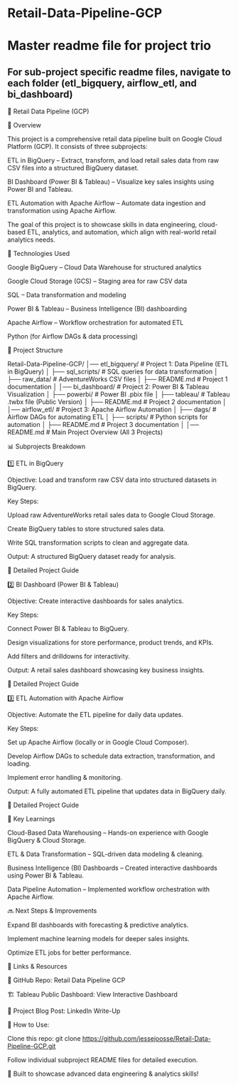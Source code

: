 # Retail-Data-Pipeline-GCP
# Master readme file for project trio
## For sub-project specific readme files, navigate to each folder (etl_bigquery, airflow_etl, and bi_dashboard)

🚀 Retail Data Pipeline (GCP)

📌 Overview

This project is a comprehensive retail data pipeline built on Google Cloud Platform (GCP). It consists of three subprojects:

ETL in BigQuery – Extract, transform, and load retail sales data from raw CSV files into a structured BigQuery dataset.

BI Dashboard (Power BI & Tableau) – Visualize key sales insights using Power BI and Tableau.

ETL Automation with Apache Airflow – Automate data ingestion and transformation using Apache Airflow.

The goal of this project is to showcase skills in data engineering, cloud-based ETL, analytics, and automation, which align with real-world retail analytics needs.

🔧 Technologies Used

Google BigQuery – Cloud Data Warehouse for structured analytics

Google Cloud Storage (GCS) – Staging area for raw CSV data

SQL – Data transformation and modeling

Power BI & Tableau – Business Intelligence (BI) dashboarding

Apache Airflow – Workflow orchestration for automated ETL

Python (for Airflow DAGs & data processing)

📂 Project Structure

Retail-Data-Pipeline-GCP/
│── etl_bigquery/          # Project 1: Data Pipeline (ETL in BigQuery)
│   ├── sql_scripts/       # SQL queries for data transformation
│   ├── raw_data/          # AdventureWorks CSV files
│   ├── README.md          # Project 1 documentation
│
│── bi_dashboard/          # Project 2: Power BI & Tableau Visualization
│   ├── powerbi/           # Power BI .pbix file
│   ├── tableau/           # Tableau .twbx file (Public Version)
│   ├── README.md          # Project 2 documentation
│
│── airflow_etl/           # Project 3: Apache Airflow Automation
│   ├── dags/              # Airflow DAGs for automating ETL
│   ├── scripts/           # Python scripts for automation
│   ├── README.md          # Project 3 documentation
│
│── README.md              # Main Project Overview (All 3 Projects)

📊 Subprojects Breakdown

1️⃣ ETL in BigQuery

Objective: Load and transform raw CSV data into structured datasets in BigQuery.

Key Steps:

Upload raw AdventureWorks retail sales data to Google Cloud Storage.

Create BigQuery tables to store structured sales data.

Write SQL transformation scripts to clean and aggregate data.

Output: A structured BigQuery dataset ready for analysis.

🔗 Detailed Project Guide

2️⃣ BI Dashboard (Power BI & Tableau)

Objective: Create interactive dashboards for sales analytics.

Key Steps:

Connect Power BI & Tableau to BigQuery.

Design visualizations for store performance, product trends, and KPIs.

Add filters and drilldowns for interactivity.

Output: A retail sales dashboard showcasing key business insights.

🔗 Detailed Project Guide

3️⃣ ETL Automation with Apache Airflow

Objective: Automate the ETL pipeline for daily data updates.

Key Steps:

Set up Apache Airflow (locally or in Google Cloud Composer).

Develop Airflow DAGs to schedule data extraction, transformation, and loading.

Implement error handling & monitoring.

Output: A fully automated ETL pipeline that updates data in BigQuery daily.

🔗 Detailed Project Guide

🚀 Key Learnings

Cloud-Based Data Warehousing – Hands-on experience with Google BigQuery & Cloud Storage.

ETL & Data Transformation – SQL-driven data modeling & cleaning.

Business Intelligence (BI) Dashboards – Created interactive dashboards using Power BI & Tableau.

Data Pipeline Automation – Implemented workflow orchestration with Apache Airflow.

🔜 Next Steps & Improvements

Expand BI dashboards with forecasting & predictive analytics.

Implement machine learning models for deeper sales insights.

Optimize ETL jobs for better performance.

🔗 Links & Resources

📂 GitHub Repo: Retail Data Pipeline GCP

🏗 Tableau Public Dashboard: View Interactive Dashboard

📄 Project Blog Post: LinkedIn Write-Up

📌 How to Use:

Clone this repo: git clone https://github.com/jessejoosse/Retail-Data-Pipeline-GCP.git

Follow individual subproject README files for detailed execution.

🚀 Built to showcase advanced data engineering & analytics skills!


